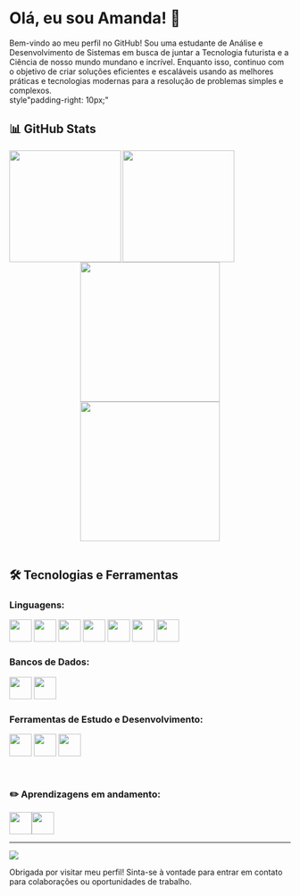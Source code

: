 <h1>Olá, eu sou Amanda! 👋</h1>
Bem-vindo ao meu perfil no GitHub! Sou uma estudante de Análise e Desenvolvimento de Sistemas em busca de juntar a Tecnologia futurista e a Ciência de nosso mundo mundano e incrível. Enquanto isso, continuo com o objetivo de criar soluções eficientes e escaláveis usando as melhores práticas e tecnologias modernas para a resolução de problemas simples e complexos. 
<br>
style"padding-right: 10px;"

<h2>📊 GitHub Stats</h2> 
<div>
  <img align="left" height="200" src="https://github-readme-stats.vercel.app/api?username=Amanyti&theme=shadow_green&hide_border=true&include_all_commits=true&count_private=true" />
<img align="left" height="200" src="https://github-readme-stats.vercel.app/api/top-langs/?username=Amanyti&theme=shadow_green&hide_border=true&include_all_commits=true&count_private=true&layout=compact" />
</div>

<br>

  <div align="center" >
     <img height="250" src="https://github-readme-streak-stats.herokuapp.com/?user=Amanyti&theme=shadow_green&hide_border=true"/> 
    <br>
     <img height="250" src="https://github-contributor-stats.vercel.app/api?username=Amanyti&limit=5&theme=shadow_green&combine_all_yearly_contributions=true&hide_border=true"/>
  </div>



  
</br>



<div>
  
  <h2>🛠️ Tecnologias e Ferramentas</h2> 
  
  <h3>Linguagens:</h3>
  
  <img src="https://cdn.jsdelivr.net/gh/devicons/devicon@latest/icons/c/c-original.svg" width="40" height="40" /> <img src="https://cdn.jsdelivr.net/gh/devicons/devicon@latest/icons/csharp/csharp-original.svg"  width="40" height="40" /> <img loading="lazy" src="https://cdn.jsdelivr.net/gh/devicons/devicon/icons/java/java-original.svg" width="40" height="40"/> <img src="https://cdn.jsdelivr.net/gh/devicons/devicon@latest/icons/python/python-original.svg" width="40" height="40" />
<img src="https://cdn.jsdelivr.net/gh/devicons/devicon@latest/icons/html5/html5-original.svg"  width="40" height="40" /> <img src="https://cdn.jsdelivr.net/gh/devicons/devicon@latest/icons/css3/css3-original.svg"  width="40" height="40" /> <img src="https://cdn.jsdelivr.net/gh/devicons/devicon@latest/icons/azuresqldatabase/azuresqldatabase-original.svg"  width="40" height="40" /> 

 <h3>Bancos de Dados:</h3>
 
<img src="https://cdn.jsdelivr.net/gh/devicons/devicon@latest/icons/mysql/mysql-original-wordmark.svg" width="40" height="40" /> <img src="https://cdn.jsdelivr.net/gh/devicons/devicon@latest/icons/mariadb/mariadb-original-wordmark.svg"  width="40" height="40" /> 

<h3>Ferramentas de Estudo e Desenvolvimento:</h3>

<img loading="lazy" src="https://cdn.jsdelivr.net/gh/devicons/devicon/icons/git/git-original.svg" width="40" height="40"/>  <img src="https://cdn.jsdelivr.net/gh/devicons/devicon@latest/icons/canva/canva-original.svg"  width="40" height="40"/> <img src="https://cdn.jsdelivr.net/gh/devicons/devicon@latest/icons/notion/notion-original.svg"  width="40" height="40" />

</div>

<br>

 <h3>✏️ Aprendizagens em andamento:</h3> 
<img src="https://cdn.jsdelivr.net/gh/devicons/devicon@latest/icons/php/php-original.svg"  width="40" height="40" /><img src="https://cdn.jsdelivr.net/gh/devicons/devicon@latest/icons/docker/docker-plain-wordmark.svg" height="40" />
          
          

<br>


---
[![](https://visitcount.itsvg.in/api?id=Amanyti&icon=5&color=6)](https://visitcount.itsvg.in)

Obrigada por visitar meu perfil! Sinta-se à vontade para entrar em contato para colaborações ou oportunidades de trabalho.

